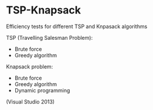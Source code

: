 # TSP-Knapsack
Efficiency tests for different TSP and Knpasack algorithms 

TSP (Travelling Salesman Problem):
- Brute force
- Greedy algorithm

Knapsack problem:
- Brute force
- Greedy algorithm
- Dynamic programming

(Visual Studio 2013)
